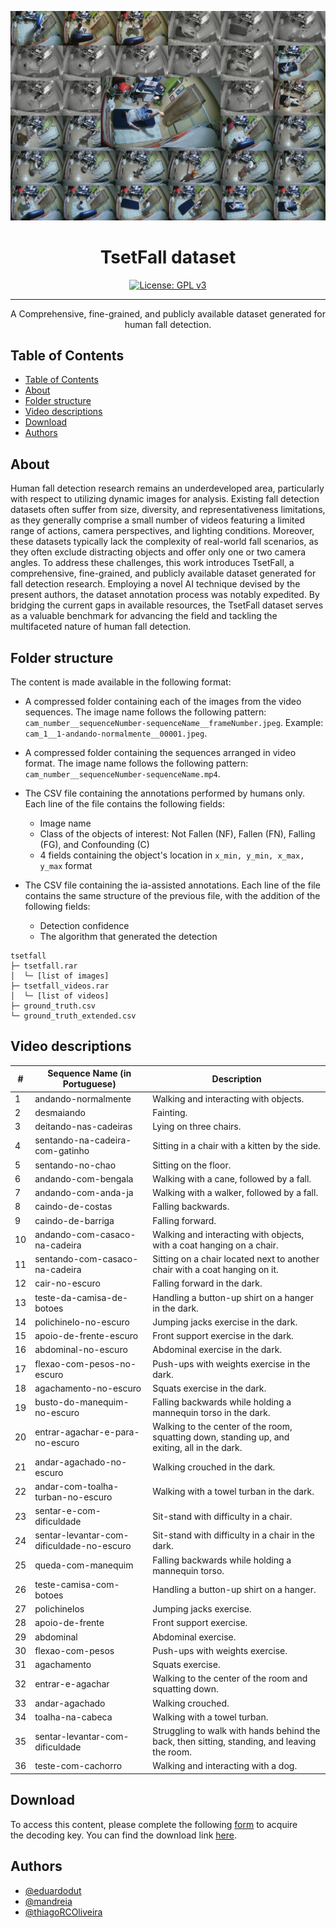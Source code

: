 <p align="center">
  <a href="" rel="noopener">
 <img src="./img/header.jpg" alt="Project logo"></a>
</p>

<h1 align="center">TsetFall dataset</h1>

<div align="center">


[![License: GPL v3](https://img.shields.io/badge/License-GPLv3-blue.svg)](/LICENSE)

</div>

---

<p align="center">A Comprehensive, fine-grained, and publicly available dataset generated for human fall detection. <br> 
</p>

## Table of Contents

- [Table of Contents](#table-of-contents)
- [About ](#about-)
- [Folder structure ](#folder-structure-)
- [Video descriptions ](#video-descriptions-)
- [Download ](#download-)
- [Authors ](#authors-)
<!-- - [Acknowledgments](#acknowledgement) -->

## About <a name = "about"></a>

Human fall detection research remains an underdeveloped
area, particularly with respect to utilizing dynamic
images for analysis. Existing fall detection datasets often suffer
from size, diversity, and representativeness limitations, as they
generally comprise a small number of videos featuring a limited
range of actions, camera perspectives, and lighting conditions.
Moreover, these datasets typically lack the complexity of real-world
fall scenarios, as they often exclude distracting objects and
offer only one or two camera angles. To address these challenges,
this work introduces TsetFall, a comprehensive, fine-grained, and
publicly available dataset generated for fall detection research.
Employing a novel AI technique devised by the present authors,
the dataset annotation process was notably expedited. By bridging
the current gaps in available resources, the TsetFall dataset
serves as a valuable benchmark for advancing the field and
tackling the multifaceted nature of human fall detection.

## Folder structure <a name = "folder_structure"></a>


The content is made available in the following format:

  - A compressed folder containing each of the images from the video sequences. The image name follows the following pattern: `cam_number__sequenceNumber-sequenceName__frameNumber.jpeg`. Example: `cam_1__1-andando-normalmente__00001.jpeg`.

  - A compressed folder containing the sequences arranged in video format. The image name follows the following pattern: `cam_number__sequenceNumber-sequenceName.mp4`.

  - The CSV file containing the annotations performed by humans only. Each line of the file contains the following fields:
    - Image name
    - Class of the objects of interest: Not Fallen (NF), Fallen (FN), Falling (FG), and Confounding (C)
    - 4 fields containing the object's location in `x_min, y_min, x_max, y_max` format

  - The CSV file containing the ia-assisted annotations. Each line of the file contains the same structure of the previous file, with the addition of the following fields:
    - Detection confidence
    - The algorithm that generated the detection


```
tsetfall
├─ tsetfall.rar
│  └─ [list of images]
├─ tsetfall_videos.rar
│  └─ [list of videos]
├─ ground_truth.csv 
└─ ground_truth_extended.csv 
```
## Video descriptions <a name = "video_description"></a>

|#|Sequence Name (in Portuguese)|Description|
|-|-------------|-----------|
|1|andando-normalmente|Walking and interacting with objects.|
|2|desmaiando|Fainting.|
|3|deitando-nas-cadeiras|Lying on three chairs.|
|4|sentando-na-cadeira-com-gatinho|Sitting in a chair with a kitten by the side.|
|5|sentando-no-chao|Sitting on the floor.|
|6|andando-com-bengala |Walking with a cane, followed by a fall.|
|7|andando-com-anda-ja|Walking with a walker, followed by a fall.|
|8|caindo-de-costas|Falling backwards.|
|9|caindo-de-barriga|Falling forward.|
|10|andando-com-casaco-na-cadeira|Walking and interacting with objects, with a coat hanging on a chair.|
|11|sentando-com-casaco-na-cadeira|Sitting on a chair located next to another chair with a coat hanging on it.|
|12|cair-no-escuro|Falling forward in the dark.|
|13|teste-da-camisa-de-botoes|Handling a button-up shirt on a hanger in the dark.|
|14|polichinelo-no-escuro|Jumping jacks exercise in the dark.|
|15|apoio-de-frente-escuro|Front support exercise in the dark.|
|16|abdominal-no-escuro|Abdominal exercise in the dark.|
|17|flexao-com-pesos-no-escuro|Push-ups with weights exercise in the dark.|
|18|agachamento-no-escuro|Squats exercise in the dark.|
|19|busto-do-manequim-no-escuro|Falling backwards while holding a mannequin torso in the dark.|
|20|entrar-agachar-e-para-no-escuro|Walking to the center of the room, squatting down, standing up, and exiting, all in the dark.|
|21|andar-agachado-no-escuro|Walking crouched in the dark.|
|22|andar-com-toalha-turban-no-escuro|Walking with a towel turban in the dark.|
|23|sentar-e-com-dificuldade|Sit-stand with difficulty in a chair.|
|24|sentar-levantar-com-dificuldade-no-escuro|Sit-stand with difficulty in a chair in the dark.|
|25|queda-com-manequim|Falling backwards while holding a mannequin torso.|
|26|teste-camisa-com-botoes|Handling a button-up shirt on a hanger.|
|27|polichinelos|Jumping jacks exercise.|
|28|apoio-de-frente|Front support exercise.|
|29|abdominal|Abdominal exercise.|
|30|flexao-com-pesos|Push-ups with weights exercise.|
|31|agachamento|Squats exercise.|
|32|entrar-e-agachar|Walking to the center of the room and squatting down.|
|33|andar-agachado|Walking crouched.|
|34|toalha-na-cabeca|Walking with a towel turban.|
|35|sentar-levantar-com-dificuldade|Struggling to walk with hands behind the back, then sitting, standing, and leaving the room.|
|36|teste-com-cachorro|Walking and interacting with a dog.|




## Download <a name = "download"></a>
 
 To access this content, please complete the following [form](https://forms.gle/fxcDziZSrp4zL9Uc6) to acquire the decoding key. You can find the download link [here](https://mega.nz/folder/u9dynToD).

## Authors <a name = "authors"></a>

- [@eduardodut](https://github.com/eduardodut)
- [@mandreia](https://github.com/mandreia)
- [@thiagoRCOliveira](https://github.com/thiagoRCOliveira)



